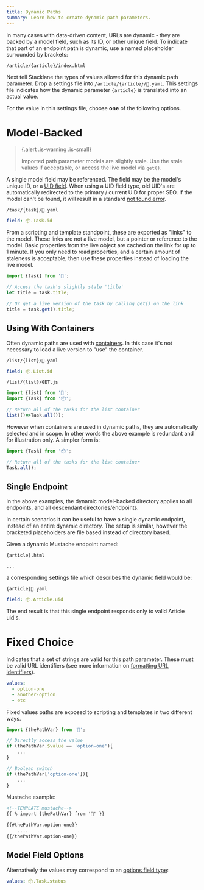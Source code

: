 ```yaml
---
title: Dynamic Paths
summary: Learn how to create dynamic path parameters.
---
```


In many cases with data-driven content, URLs are dynamic &dash;
they are backed by a model field, such as its ID, or other
unique field.  To indicate that part of an endpoint path
is dynamic, use a named placeholder surrounded by brackets:

`/article/{article}/index.html`

Next tell Stacklane the types of values allowed for this dynamic path parameter.
Drop a settings file into `/article/{article}/🔗.yaml`.
This settings file indicates how the dynamic parameter `{article}`
is translated into an actual value.

For the value in this settings file, choose **one** of the following options.

# Model-Backed

> {.alert .is-warning .is-small}
>
> Imported path parameter models are slightly stale.
> Use the stale values if acceptable, or access the live model via `get()`.

A single model field may be referenced.
The field may be the model's unique ID, or a [UID field](/🗄/Article/models/fields.md#uid).
When using a UID field type, old UID's are automatically redirected to the primary / current UID for proper SEO.
If the model can't be found, it will result in a standard [not found error](/🗄/Article/endpoints/errors.md).

```file-name
/task/{task}/🔗.yaml
```
```yaml
field: 📦.Task.id
```

From a scripting and template standpoint, these are exported as "links" to the model.
These links are not a live model, but a pointer or reference to the model.
Basic properties from the live object are cached on the link for up to 1 minute.
If you only need to read properties, and a certain amount of staleness is acceptable,
then use these properties instead of loading the live model.
    
```javascript
import {task} from '🔗';

// Access the task's slightly stale 'title'
let title = task.title;

// Or get a live version of the task by calling get() on the link
title = task.get().title;
```

## Using With Containers

Often dynamic paths are used with [containers](/🗄/Article/models/containers.md).
In this case it's not necessary to load a live version to "use" the container.

```file-name
/list/{list}/🔗.yaml
```
```yaml
field: 📦.List.id
```

```file-name
/list/{list}/GET.js
```
```javascript
import {list} from '🔗';
import {Task} from '📦';

// Return all of the tasks for the list container
list(()=>Task.all());
```

However when containers are used in dynamic paths, they are automatically selected and in scope.
In other words the above example is redundant and for illustration only.
A simpler form is:

```javascript
import {Task} from '📦';

// Return all of the tasks for the list container
Task.all();
```

## Single Endpoint

In the above examples, the dynamic model-backed directory
applies to all endpoints, and all descendant directories/endpoints.

In certain scenarios it can be useful to have a single dynamic endpoint,
instead of an entire dynamic directory.
The setup is similar, however the bracketed placeholders are file based instead of directory based.

Given a dynamic Mustache endpoint named:

```file-name
{article}.html
```

```html
...
```

a corresponding settings file which describes the dynamic field would be:

```file-name
{article}🔗.yaml
```

```yaml
field: 📦.Article.uid
```

The end result is that this single endpoint responds only to valid Article uid's.

# Fixed Choice

Indicates that a set of strings are valid for this path parameter.
These must be valid URL identifiers (see more information on
[formatting URL identifiers](/🗄/Article/models/fields.md#uid)).

```yaml
values:
  - option-one
  - another-option
  - etc
```

Fixed values paths are exposed to scripting and templates
in two different ways.
        
```javascript
import {thePathVar} from '🔗';

// Directly access the value
if (thePathVar.$value == 'option-one'){
    ...
}

// Boolean switch
if (thePathVar['option-one']){
    ...
}
```

Mustache example:

```html
<!--TEMPLATE mustache-->
{{ % import {thePathVar} from '🔗' }}

{{#thePathVar.option-one}}
    ....
{{/thePathVar.option-one}}
```

## Model Field Options

Alternatively the values may correspond to an
[options field type](/🗄/Article/models/fields.md#options):

```yaml
values: 📦.Task.status
```
